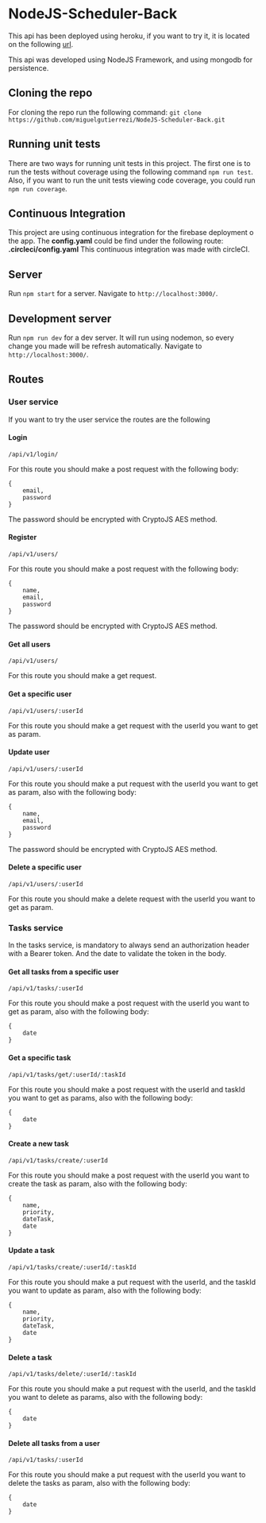 # NodeJS-Scheduler-Back

This api has been deployed using heroku, if you want to try it, it is located on the following [url](https://nodejs-scheduler-back.herokuapp.com/).

This api was developed using NodeJS Framework, and using mongodb for persistence.

## Cloning the repo

For cloning the repo run the following command: `git clone https://github.com/miguelgutierrezi/NodeJS-Scheduler-Back.git`

## Running unit tests

There are two ways for running unit tests in this project. The first one is to run the tests without coverage using the following command `npm run test`.
Also, if you want to run the unit tests viewing code coverage, you could run `npm run coverage`.

## Continuous Integration

This project are using continuous integration for the firebase deployment o the app. The **config.yaml** could be find under the following route: **.circleci/config.yaml**
This continuous integration was made with circleCI.

## Server

Run `npm start` for a server. Navigate to `http://localhost:3000/`.

## Development server

Run `npm run dev` for a dev server. It will run using nodemon, so every change you made will be refresh automatically. Navigate to `http://localhost:3000/`.

## Routes

### User service

If you want to try the user service the routes are the following

#### Login

`/api/v1/login/`

For this route you should make a post request with the following body:

```
{
    email,
    password
}
```

The password should be encrypted with CryptoJS AES method.

#### Register

`/api/v1/users/`

For this route you should make a post request with the following body:

```
{
    name,
    email,
    password
}
```

The password should be encrypted with CryptoJS AES method.

#### Get all users

`/api/v1/users/`

For this route you should make a get request.

#### Get a specific user

`/api/v1/users/:userId`

For this route you should make a get request with the userId you want to get as param.

#### Update user

`/api/v1/users/:userId`

For this route you should make a put request with the userId you want to get as param, also with the following body:

```
{
    name,
    email,
    password
}
```

The password should be encrypted with CryptoJS AES method.

#### Delete a specific user

`/api/v1/users/:userId`

For this route you should make a delete request with the userId you want to get as param.

### Tasks service

In the tasks service, is mandatory to always send an authorization header with a Bearer token. And the date to validate the token in the body.

#### Get all tasks from a specific user

`/api/v1/tasks/:userId`

For this route you should make a post request with the userId you want to get as param, also with the following body:

```
{
    date
}
```

#### Get a specific task

`/api/v1/tasks/get/:userId/:taskId`

For this route you should make a post request with the userId and taskId you want to get as params, also with the following body:

```
{
    date
}
```

#### Create a new task

`/api/v1/tasks/create/:userId`

For this route you should make a post request with the userId you want to create the task as param, also with the following body:

```
{
    name,
    priority,
    dateTask,
    date
}
```

#### Update a task

`/api/v1/tasks/create/:userId/:taskId`

For this route you should make a put request with the userId, and the taskId you want to update as param, also with the following body:

```
{
    name,
    priority,
    dateTask,
    date
}
```

#### Delete a task

`/api/v1/tasks/delete/:userId/:taskId`

For this route you should make a put request with the userId, and the taskId you want to delete as params, also with the following body:

```
{
    date
}
```

#### Delete all tasks from a user

`/api/v1/tasks/:userId`

For this route you should make a put request with the userId you want to delete the tasks as param, also with the following body:

```
{
    date
}
```
